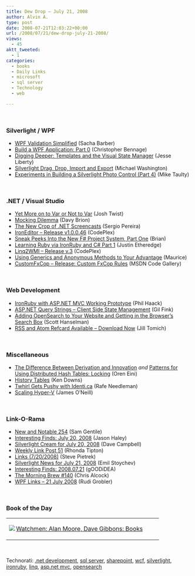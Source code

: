 ```yaml
---
title: Dew Drop – July 21, 2008
author: Alvin A.
type: post
date: 2008-07-21T12:03:22+00:00
url: /2008/07/21/dew-drop-july-21-2008/
views:
  - 45
aktt_tweeted:
  - 1
categories:
  - books
  - Daily Links
  - microsoft
  - sql server
  - Technology
  - web

---
```

</p> 

&#160;

### Silverlight / WPF

  * [WPF Validation Simplified][1] (Sacha Barber)
  * [Build a WPF Application: Part 0][2] (Christopher Bennage)
  * [Digging Deeper: Templates and the Visual State Manager][3] (Jesse Liberty)
  * [Silverlight Drag, Drop, Import and Export][4] (Michael Washington)
  * [Experiments in Building a Silverlight Photo Control (Part 4)][5] (Mike Taulty)

&#160;

### .NET / Visual Studio

  * [Yet More on to Var or Not to Var][6] (Josh Twist)
  * [Mocking Dilemma][7] (Davy Brion)
  * [The New Crop of .NET Screencasts][8] (Sergio Pereira)
  * [IronEditor &#8211; Release v1.0.0.46][9] (CodePlex)
  * [Sneak Peeks Into the New F# Project System, Part One][10] (Brian)
  * [Learning Ruby via IronRuby and C# Part 1][11] (Justin Etheredge)
  * [Linq2WMI &#8211; Release v.3][12] (CodePlex)
  * [Using Generics and Anonymous Methods to Your Advantage][13] (Maurice)
  * [CustomFxCop &#8211; Release: Custom FxCop Rules][14] (MSDN Code Gallery)

&#160;

### Web Development

  * [IronRuby with ASP.NET MVC Working Prototype][15] (Phil Haack)
  * [ASP.NET Query Strings &#8211; Client Side State Management][16] (Gil Fink)
  * [Adding OpenSearch to Your Website and Getting in the Browser&#8217;s Search Box][17] (Scott Hanselman)
  * [RSS and Atom Refcard Available &#8211; Download Now][18] (Jill Tomich)

&#160;

### Miscellaneous

  * [The Difference Between Derivation and Innovation][19]&#160;_and_&#160;[Patterns for Using Distributed Hash Tables: Locking][20] (Oren Eini)
  * [History Tables][21] (Ken Downs)
  * [Twhirl Gets Pushy with Identi.ca][22] (Rafe Needleman)
  * [Scaling Hyper-V][23] (James O’Neill)

&#160;</p> 

### Link-O-Rama

  * [New and Notable 254][24] (Sam Gentile)
  * [Interesting Finds: July 20, 2008][25] (Jason Haley)
  * [Silverlight Cream for July 20, 2008][26] (Dave Campbell)
  * [Weekly Link Post 51][27] (Rhonda Tipton)
  * [Links (7/20/2008)][28] (Steve Pietrek)
  * [Silverlight News for July 21, 2008][29] (Emil Stoychev)
  * [Interesting Finds: 2008.07.21][30] (gOODiDEA)
  * [The Morning Brew #140][31] (Chris Alcock)
  * [WPF Links &#8211; 21 July 2008][32] (Rudi Grobler)

&#160;

### Book of the Day

<div class="wlWriterSmartContent" id="scid:7dc1bd33-94bd-46fd-a20b-0131235bcd47:30207115-1bd4-49c5-820a-3766a5d8d8c5" style="padding-right: 0px; display: inline; padding-left: 0px; float: none; padding-bottom: 0px; margin: 0px; padding-top: 0px">
  <table cellspacing="0" cellpadding="2" width="400" border="0" unselectable="on">
    <tr>
      <td valign="top" width="400">
        <p>
          <a title="Watchmen: Alan Moore, Dave Gibbons: Books" href="http://www.amazon.com/exec/obidos/ASIN/0930289234/alvinashcraft-20"><img data-recalc-dims="1" decoding="async" src="https://i0.wp.com/images.amazon.com/images/P/0930289234.01.MZZZZZZZ.jpg?w=660" border="0" align="left" style="float:left" />Watchmen: Alan Moore, Dave Gibbons: Books</a>
        </p>
      </td>
    </tr>
  </table>
</div>

&#160;

<div class="wlWriterSmartContent" id="scid:C16BAC14-9A3D-4c50-9394-FBFEF7A93539:65d2c727-303a-4a46-bcb8-939cec394991" style="padding-right: 0px; display: inline; padding-left: 0px; float: none; padding-bottom: 0px; margin: 0px; padding-top: 0px">
  <!--dotnetkickit-->
</div>

<div class="wlWriterSmartContent" id="scid:d7bf807d-7bb0-458a-811f-90c51817d5c2:adbd1338-abd4-452e-bbb6-b76be26cabd7" style="padding-right: 0px; display: inline; padding-left: 0px; float: none; padding-bottom: 0px; margin: 0px; padding-top: 0px">
  <p>
    <span class="TagSite">Technorati:</span> <a href="http://technorati.com/tag/.net+development" rel="tag" class="tag">.net development</a>, <a href="http://technorati.com/tag/sql+server" rel="tag" class="tag">sql server</a>, <a href="http://technorati.com/tag/sharepoint" rel="tag" class="tag">sharepoint</a>, <a href="http://technorati.com/tag/wcf" rel="tag" class="tag">wcf</a>, <a href="http://technorati.com/tag/silverlight" rel="tag" class="tag">silverlight</a>, <a href="http://technorati.com/tag/ironruby" rel="tag" class="tag">ironruby</a>, <a href="http://technorati.com/tag/linq" rel="tag" class="tag">linq</a>, <a href="http://technorati.com/tag/asp.net+mvc" rel="tag" class="tag">asp.net mvc</a>, <a href="http://technorati.com/tag/opensearch" rel="tag" class="tag">opensearch</a><br /><!-- StartInsertedTags: .net development, sql server, sharepoint, wcf, silverlight, ironruby, linq, asp.net mvc, opensearch :EndInsertedTags -->
  </p>
</div>

 [1]: http://sachabarber.net/?p=324
 [2]: http://devlicio.us/blogs/christopher_bennage/archive/2008/07/20/build-a-wpf-application-part-0.aspx
 [3]: http://silverlight.net/blogs/jesseliberty/archive/2008/07/20/digging-deeper-templates-and-the-visual-state-manager.aspx
 [4]: http://www.silverlightshow.net/items/Silverlight-Drag-Drop-Import-and-Export.aspx
 [5]: http://mtaulty.com/CommunityServer/blogs/mike_taultys_blog/archive/2008/07/21/10617.aspx
 [6]: http://www.thejoyofcode.com/Yet_more_on_to_var_or_not_to_var.aspx
 [7]: http://davybrion.com/blog/2008/07/mocking-dilemma/
 [8]: http://devlicio.us/blogs/sergio_pereira/archive/2008/07/20/the-new-crop-of-net-screencasts.aspx
 [9]: http://www.codeplex.com/IronEditor/Release/ProjectReleases.aspx?ReleaseId=15463
 [10]: http://lorgonblog.spaces.live.com/Blog/cns!701679AD17B6D310!282.entry
 [11]: http://www.codethinked.com/post/2008/07/21/Learning-Ruby-via-IronRuby-and-C-Part-1.aspx
 [12]: http://www.codeplex.com/linq2wmi/Release/ProjectReleases.aspx?ReleaseId=15434
 [13]: http://www.bluedoglimited.com/SharePointThoughts/ViewPost.aspx?ID=292
 [14]: http://code.msdn.microsoft.com/InfoXchange/Release/ProjectReleases.aspx?ReleaseId=1299
 [15]: http://haacked.com/archive/2008/07/20/ironruby-aspnetmvc-prototype.aspx
 [16]: http://dotnet.dzone.com/news/aspnet-query-strings-client-si
 [17]: http://www.hanselman.com/blog/AddingOpenSearchToYourWebsiteAndGettingInTheBrowsersSearchBox.aspx
 [18]: http://dotnet.dzone.com/announcements/rss-and-atom
 [19]: http://ayende.com/Blog/archive/2008/07/20/The-difference-between-derivation-and-innovation.aspx
 [20]: http://ayende.com/Blog/archive/2008/07/20/Patterns-for-using-distributed-hash-tables-Locking.aspx
 [21]: http://database-programmer.blogspot.com/2008/07/history-tables.html
 [22]: http://news.cnet.com/8301-17939_109-9995303-2.html?part=rss&tag=feed&subj=Webware
 [23]: http://blogs.technet.com/jamesone/archive/2008/07/21/scaling-hyper-v.aspx
 [24]: http://samgentile.com/blogs/samgentile/archive/2008/07/20/new-and-notable-254.aspx
 [25]: http://jasonhaley.com/blog/archive/2008/07/20/142013.aspx
 [26]: http://geekswithblogs.net/WynApseTechnicalMusings/archive/2008/07/20/123911.aspx
 [27]: http://rtipton.wordpress.com/2008/07/20/weekly-link-post-51/
 [28]: http://spietrek.blogspot.com/2008/07/links-7202008.html
 [29]: http://www.silverlightshow.net/news/Silverlight-news-for-July-21-2008.aspx
 [30]: http://weblogs.asp.net/yuanjian/archive/2008/07/20/interesting-finds-2008-07-21.aspx
 [31]: http://blog.cwa.me.uk/2008/07/21/the-morning-brew-140/
 [32]: http://dotnet.org.za/rudi/archive/2008/07/21/wpf-links-21-july-2008.aspx